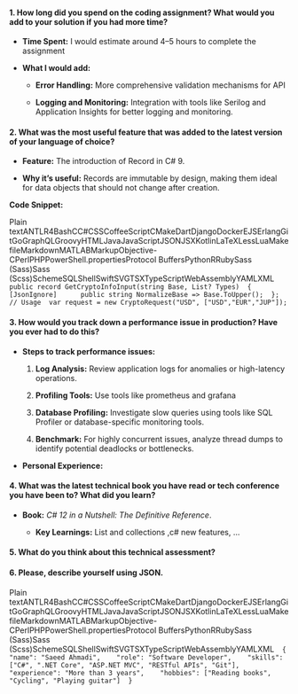 #### 1\. **How long did you spend on the coding assignment? What would you add to your solution if you had more time?**

*   **Time Spent:** I would estimate around 4–5 hours to complete the assignment
    
*   **What I would add:**
    
    *   **Error Handling:** More comprehensive validation mechanisms for API
        
    *   **Logging and Monitoring:** Integration with tools like Serilog and Application Insights for better logging and monitoring.
        

#### 2\. **What was the most useful feature that was added to the latest version of your language of choice?**

*   **Feature:** The introduction of Record in C# 9.
    
*   **Why it’s useful:** Records are immutable by design, making them ideal for data objects that should not change after creation.
    

**Code Snippet:**

Plain textANTLR4BashCC#CSSCoffeeScriptCMakeDartDjangoDockerEJSErlangGitGoGraphQLGroovyHTMLJavaJavaScriptJSONJSXKotlinLaTeXLessLuaMakefileMarkdownMATLABMarkupObjective-CPerlPHPPowerShell.propertiesProtocol BuffersPythonRRubySass (Sass)Sass (Scss)SchemeSQLShellSwiftSVGTSXTypeScriptWebAssemblyYAMLXML`   public record GetCryptoInfoInput(string Base, List? Types)  {      [JsonIgnore]      public string NormalizeBase => Base.ToUpper();  };  // Usage  var request = new CryptoRequest("USD", ["USD","EUR","JUP"]);   `

#### 3\. **How would you track down a performance issue in production? Have you ever had to do this?**

*   **Steps to track performance issues:**
    
    1.  **Log Analysis:** Review application logs for anomalies or high-latency operations.
        
    2.  **Profiling Tools:** Use tools like prometheus and grafana
        
    3.  **Database Profiling:** Investigate slow queries using tools like SQL Profiler or database-specific monitoring tools.
        
    4.  **Benchmark:** For highly concurrent issues, analyze thread dumps to identify potential deadlocks or bottlenecks.
        
*   **Personal Experience:**
    

#### 4\. **What was the latest technical book you have read or tech conference you have been to? What did you learn?**

*   **Book:** _C# 12 in a Nutshell: The Definitive Reference_.
    
    *   **Key Learnings:** List and collections ,c# new features, …
        

#### 5\. **What do you think about this technical assessment?**

#### 6\. **Please, describe yourself using JSON.**

Plain textANTLR4BashCC#CSSCoffeeScriptCMakeDartDjangoDockerEJSErlangGitGoGraphQLGroovyHTMLJavaJavaScriptJSONJSXKotlinLaTeXLessLuaMakefileMarkdownMATLABMarkupObjective-CPerlPHPPowerShell.propertiesProtocol BuffersPythonRRubySass (Sass)Sass (Scss)SchemeSQLShellSwiftSVGTSXTypeScriptWebAssemblyYAMLXML`   {    "name": "Saeed Ahmadi",    "role": "Software Developer",    "skills": ["C#", ".NET Core", "ASP.NET MVC", "RESTful APIs", "Git"],    "experience": "More than 3 years",    "hobbies": ["Reading books", "Cycling", "Playing guitar"]  }   `
